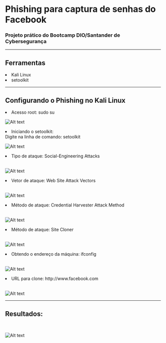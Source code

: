 # Phishing para captura de senhas do Facebook
<h3> Projeto prático do Bootcamp DIO/Santander de Cybersegurança </h3>
<hr>
<h2>Ferramentas</h2> 
<li>Kali Linux</li>
<li>setoolkit</li>
<hr>
<h2>Configurando o Phishing no Kali Linux</h2>
<li>Acesso root: sudo su</li>

![Alt text](imgs/sudo_su.jpg)
<br>
<li>Iniciando o setoolkit: </li>
Digite na linha de comando: setoolkit

![Alt text](imgs/setoolkit.jpg)

<li>Tipo de ataque: Social-Engineering Attacks</li>
<br>

![Alt text](imgs/opcao_1_-_social_enginering_attack.jpg)

<li>Vetor de ataque: Web Site Attack Vectors</li>
<br>

![Alt text](imgs/opcao_2_-_web_site_attack_vectors.jpg)

<li>Método de ataque: Credential Harvester Attack Method</li>
<br>

![Alt text](imgs/opcao_3_-_credential_harvester_attack_method.jpg)

<li>Método de ataque: Site Cloner</li>
<br>

![Alt text](imgs/opcao_2_-_site_cloner.jpg)

<li>Obtendo o endereço da máquina: ifconfig</li>
<br>

![Alt text](imgs/ip.jpg)

<li>URL para clone: http://www.facebook.com</li>
<br>

![Alt text](imgs/url_facebook.jpg)

<hr>
<h2>Resultados:</h2>
<br>

![Alt text](imgs/resultado_final.jpg)

